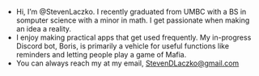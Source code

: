 - Hi, I’m @StevenLaczko. I recently graduated from UMBC with a BS in somputer science with a minor in math. I get passionate when making an idea a reality. 
- I enjoy making practical apps that get used frequently. My in-progress Discord bot, Boris, is primarily a vehicle for useful functions like reminders and letting people play a game of Mafia.
- You can always reach my at my email, StevenDLaczko@gmail.com
